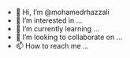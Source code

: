 - 👋 Hi, I’m @mohamedrhazzali
- 👀 I’m interested in ...
- 🌱 I’m currently learning ...
- 💞️ I’m looking to collaborate on ...
- 📫 How to reach me ...

<!---
mohamedrhazzali/mohamedrhazzali is a ✨ special ✨ repository because its `README.md` (this file) appears on your GitHub profile.
You can click the Preview link to take a look at your changes.
--->
